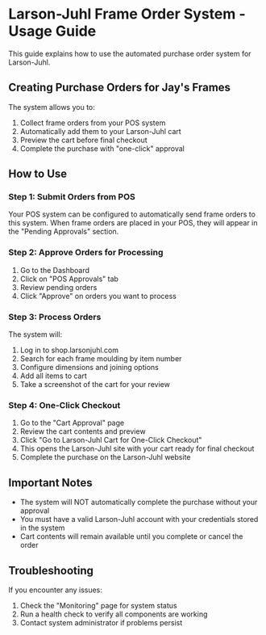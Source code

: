 
# Larson-Juhl Frame Order System - Usage Guide

This guide explains how to use the automated purchase order system for Larson-Juhl.

## Creating Purchase Orders for Jay's Frames

The system allows you to:

1. Collect frame orders from your POS system
2. Automatically add them to your Larson-Juhl cart
3. Preview the cart before final checkout
4. Complete the purchase with "one-click" approval

## How to Use

### Step 1: Submit Orders from POS

Your POS system can be configured to automatically send frame orders to this system. When frame orders are placed in your POS, they will appear in the "Pending Approvals" section.

### Step 2: Approve Orders for Processing

1. Go to the Dashboard
2. Click on "POS Approvals" tab
3. Review pending orders
4. Click "Approve" on orders you want to process

### Step 3: Process Orders

The system will:
1. Log in to shop.larsonjuhl.com
2. Search for each frame moulding by item number
3. Configure dimensions and joining options
4. Add all items to cart
5. Take a screenshot of the cart for your review

### Step 4: One-Click Checkout

1. Go to the "Cart Approval" page
2. Review the cart contents and preview
3. Click "Go to Larson-Juhl Cart for One-Click Checkout"
4. This opens the Larson-Juhl site with your cart ready for final checkout
5. Complete the purchase on the Larson-Juhl website

## Important Notes

- The system will NOT automatically complete the purchase without your approval
- You must have a valid Larson-Juhl account with your credentials stored in the system
- Cart contents will remain available until you complete or cancel the order

## Troubleshooting

If you encounter any issues:
1. Check the "Monitoring" page for system status
2. Run a health check to verify all components are working
3. Contact system administrator if problems persist
